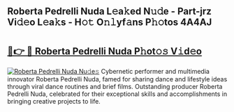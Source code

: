 ## Roberta Pedrelli Nuda L𝚎a𝚔ed N𝚞𝚍e - Part-jrz Vi𝚍𝚎o L𝚎a𝚔s - H𝚘𝚝 O𝚗𝚕yf𝚊ns P𝚑𝚘tos 4A4AJ

# <h2><a href="http://kfe9x2.oniu.top/?m=Roberta+Pedrelli+Nuda">🔗👉 🔴 Roberta Pedrelli Nuda P𝚑ot𝚘𝚜 V𝚒d𝚎o</a></h2>

[![Roberta Pedrelli Nuda Nu𝚍e𝚜](https://i.imgur.com/0qMVB7G.gif)](http://kfe9x2.oniu.top/?m=Roberta+Pedrelli+Nuda)
Cybernetic performer and multimedia innovator Roberta Pedrelli Nuda, famed for sharing dance and lifestyle ideas through viral dance routines and brief films. Outstanding producer Roberta Pedrelli Nuda, celebrated for their exceptional skills and accomplishments in bringing creative projects to life.  
